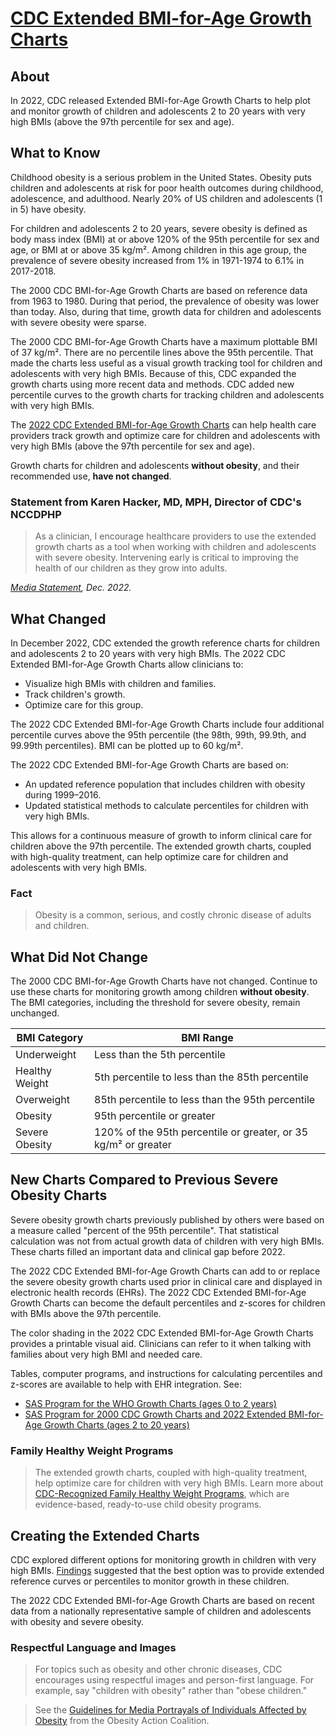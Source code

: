 # [CDC Extended BMI-for-Age Growth Charts](https://www.cdc.gov/growth-chart-training/hcp/extended-growth-charts/)

## About

In 2022, CDC released Extended BMI-for-Age Growth Charts to help plot and monitor growth of children and adolescents 2 to 20 years with very high BMIs (above the 97th percentile for sex and age).

## What to Know

Childhood obesity is a serious problem in the United States. Obesity puts children and adolescents at risk for poor health outcomes during childhood, adolescence, and adulthood. Nearly 20% of US children and adolescents (1 in 5) have obesity.

For children and adolescents 2 to 20 years, severe obesity is defined as body mass index (BMI) at or above 120% of the 95th percentile for sex and age, or BMI at or above 35 kg/m². Among children in this age group, the prevalence of severe obesity increased from 1% in 1971-1974 to 6.1% in 2017-2018.

The 2000 CDC BMI-for-Age Growth Charts are based on reference data from 1963 to 1980. During that period, the prevalence of obesity was lower than today. Also, during that time, growth data for children and adolescents with severe obesity were sparse.

The 2000 CDC BMI-for-Age Growth Charts have a maximum plottable BMI of 37 kg/m². There are no percentile lines above the 95th percentile. That made the charts less useful as a visual growth tracking tool for children and adolescents with very high BMIs. Because of this, CDC expanded the growth charts using more recent data and methods. CDC added new percentile curves to the growth charts for tracking children and adolescents with very high BMIs.

The [2022 CDC Extended BMI-for-Age Growth Charts](https://www.cdc.gov/growthcharts/extended-bmi.htm) can help health care providers track growth and optimize care for children and adolescents with very high BMIs (above the 97th percentile for sex and age).

Growth charts for children and adolescents **without obesity**, and their recommended use, **have not changed**.

### Statement from Karen Hacker, MD, MPH, Director of CDC's NCCDPHP

> As a clinician, I encourage healthcare providers to use the extended growth charts as a tool when working with children and adolescents with severe obesity. Intervening early is critical to improving the health of our children as they grow into adults.

*[Media Statement](https://archive.cdc.gov/#/details?url=https://www.cdc.gov/media/releases/2022/s1215-growth-charts.html), Dec. 2022.*

## What Changed

In December 2022, CDC extended the growth reference charts for children and adolescents 2 to 20 years with very high BMIs. The 2022 CDC Extended BMI-for-Age Growth Charts allow clinicians to:
- Visualize high BMIs with children and families.
- Track children's growth.
- Optimize care for this group.

The 2022 CDC Extended BMI-for-Age Growth Charts include four additional percentile curves above the 95th percentile (the 98th, 99th, 99.9th, and 99.99th percentiles). BMI can be plotted up to 60 kg/m².

The 2022 CDC Extended BMI-for-Age Growth Charts are based on:
- An updated reference population that includes children with obesity during 1999–2016.
- Updated statistical methods to calculate percentiles for children with very high BMIs.

This allows for a continuous measure of growth to inform clinical care for children above the 97th percentile. The extended growth charts, coupled with high-quality treatment, can help optimize care for children and adolescents with very high BMIs.

### Fact

> Obesity is a common, serious, and costly chronic disease of adults and children.

## What Did Not Change

The 2000 CDC BMI-for-Age Growth Charts have not changed. Continue to use these charts for monitoring growth among children **without obesity**. The BMI categories, including the threshold for severe obesity, remain unchanged.

| **BMI Category**   | **BMI Range**                                      |
|--------------------|---------------------------------------------------|
| Underweight        | Less than the 5th percentile                      |
| Healthy Weight     | 5th percentile to less than the 85th percentile   |
| Overweight         | 85th percentile to less than the 95th percentile  |
| Obesity            | 95th percentile or greater                        |
| Severe Obesity     | 120% of the 95th percentile or greater, or 35 kg/m² or greater |

## New Charts Compared to Previous Severe Obesity Charts

Severe obesity growth charts previously published by others were based on a measure called "percent of the 95th percentile". That statistical calculation was not from actual growth data of children with very high BMIs. These charts filled an important data and clinical gap before 2022.

The 2022 CDC Extended BMI-for-Age Growth Charts can add to or replace the severe obesity growth charts used prior in clinical care and displayed in electronic health records (EHRs). The 2022 CDC Extended BMI-for-Age Growth Charts can become the default percentiles and z-scores for children with BMIs above the 97th percentile.

The color shading in the 2022 CDC Extended BMI-for-Age Growth Charts provides a printable visual aid. Clinicians can refer to it when talking with families about very high BMI and needed care.

Tables, computer programs, and instructions for calculating percentiles and z-scores are available to help with EHR integration. See:
- [SAS Program for the WHO Growth Charts (ages 0 to 2 years)](https://www.cdc.gov/growth-chart-training/hcp/computer-programs/sas-who.html)
- [SAS Program for 2000 CDC Growth Charts and 2022 Extended BMI-for-Age Growth Charts (ages 2 to 20 years)](https://www.cdc.gov/growth-chart-training/hcp/computer-programs/sas.html)

### Family Healthy Weight Programs

> The extended growth charts, coupled with high-quality treatment, help optimize care for children with very high BMIs. Learn more about [CDC-Recognized Family Healthy Weight Programs](https://www.cdc.gov/family-healthy-weight/php/recognized-programs/), which are evidence-based, ready-to-use child obesity programs.

## Creating the Extended Charts

CDC explored different options for monitoring growth in children with very high BMIs. [Findings](https://www.cdc.gov/nchs/data/series/sr_02/sr02-197.pdf) suggested that the best option was to provide extended reference curves or percentiles to monitor growth in these children.

The 2022 CDC Extended BMI-for-Age Growth Charts are based on recent data from a nationally representative sample of children and adolescents with obesity and severe obesity.

### Respectful Language and Images

> For topics such as obesity and other chronic diseases, CDC encourages using respectful images and person-first language. For example, say "children with obesity" rather than "obese children."

> See the [Guidelines for Media Portrayals of Individuals Affected by Obesity](https://www.obesityaction.org/wp-content/uploads/Guidelines-for-Media-Portrayals-of-Individuals-Affected-by-Obesity-2016.pdf) from the Obesity Action Coalition.